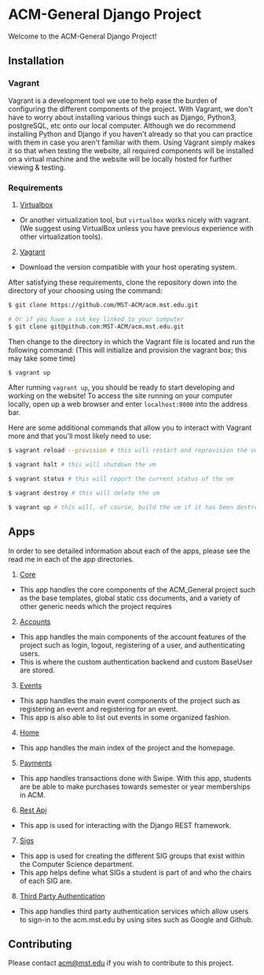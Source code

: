 # ACM-General Django Project

Welcome to the ACM-General Django Project!

## Installation
### Vagrant
Vagrant is a development tool we use to help ease the burden of configuring the different components of the project. With Vagrant, we don't have to worry about installing various things such as Django, Python3, postgreSQL, etc onto our local computer. Although we do recommend installing Python and Django if you haven't already so that you can practice with them in case you aren't familiar with them. Using Vagrant simply makes it so that when testing the website, all required components will be installed on a virtual machine and the website will be locally hosted for further viewing & testing.

### Requirements
1. [Virtualbox](https://virtualbox.org)
  + Or another virtualization tool, but `virtualbox` works nicely with vagrant. (We suggest using VirtualBox unless you have previous experience with other virtualization tools).
2. [Vagrant](https://vagrantup.com)
  + Download the version compatible with your host operating system.

After satisfying these requirements, clone the repository down into the directory of your choosing using the command:
```bash
$ git clone https://github.com/MST-ACM/acm.mst.edu.git

# Or if you have a ssh key linked to your computer
$ git clone git@github.com:MST-ACM/acm.mst.edu.git
```

Then change to the directory in which the Vagrant file is located and run the following command: (This will initialize and provision the vagrant box; this may take some time)
```bash
$ vagrant up
```
After running `vagrant up`, you should be ready to start developing and working on the website! To access the site running on your computer locally, open up a web browser and enter `localhost:8000` into the address bar.

Here are some additional commands that allow you to interact with Vagrant more and that you'll most likely need to use:
```bash
$ vagrant reload --provision # this will restart and reprovision the vm

$ vagrant halt # this will shutdown the vm

$ vagrant status # this will report the current status of the vm

$ vagrant destroy # this will delete the vm

$ vagrant up # this will, of course, build the vm if it has been destroyed
```

## Apps
In order to see detailed information about each of the apps, please see the read me in each of the app directories.
1. [Core](ACM_General/core/)
  + This app handles the core components of the ACM\_General project such as the base templates, global static css documents, and a variety of other generic needs which the project requires
2. [Accounts](ACM_General/accounts/)
  + This app handles the main components of the account features of the project such as login, logout, registering of a user, and authenticating users.
  + This is where the custom authentication backend and custom BaseUser are stored.
3. [Events](ACM_General/events/)
  + This app handles the main event components of the project such as registering an event and registering for an event.
  + This app is also able to list out events in some organized fashion.
4. [Home](ACM_General/home/)
  + This app handles the main index of the project and the homepage.
5. [Payments](ACM_General/payments/)
  + This app handles transactions done with Swipe. With this app, students are be able to make purchases towards semester or year memberships in ACM.
6. [Rest Api](ACM_General/rest_api/)
  + This app is used for interacting with the Django REST framework.
7. [Sigs](ACM_General/sigs/)
  + This app is used for creating the different SIG groups that exist within the Computer Science department.
  + This app helps define what SIGs a student is part of and who the chairs of each SIG are.
8. [Third Party Authentication](ACM_General/thirdparty_auth/)
  + This app handles third party authentication services which allow users to sign-in to the acm.mst.edu by using sites such as Google and Github.

## Contributing
Please contact [acm@mst.edu](acm@mst.edu) if you wish to contribute to this project.
